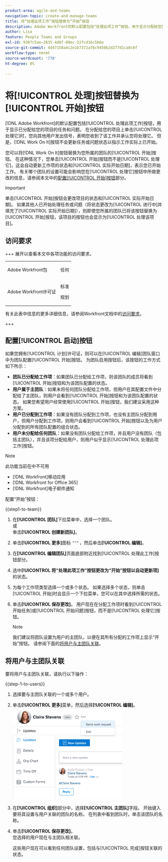 ```yaml
---
product-area: agile-and-teams
navigation-topic: create-and-manage-teams
title: 将“处理此项工作”按钮替换为“开始”按钮
description: Adobe Workfront的默认配置包括“处理此项工作”按钮，用于显示分配给您的项目的任务和问题。
author: Lisa
feature: People Teams and Groups
exl-id: 9387c5ae-2835-4d8f-80ec-22fcd16c5b6e
source-git-commit: dd47158a4c2e1b7372af6c9450b2d277d1ca8c6f
workflow-type: tm+mt
source-wordcount: '778'
ht-degree: 0%

---
```


# 将[!UICONTROL 处理]按钮替换为[!UICONTROL 开始]按钮

[!DNL Adobe Workfront]的默认配置包括[!UICONTROL 处理此项工作]按钮，用于显示已分配给您的项目的任务和问题。 在分配给您的项目上单击[!UICONTROL 处理它]时，您向其他用户发出信号，表明您收到了该工作并承认您将处理它。 但是，[!DNL Work On It]按钮不会更新任务或问题状态以指示工作实际上已开始。

您可以将[!DNL Work On It]按钮替换为您所属的团队的[!UICONTROL 开始]按钮。 在这种情况下，您单击[!UICONTROL 开始]按钮而不是[!UICONTROL 处理它]，这会自动更新工作项的状态和[!UICONTROL 实际开始日期]，表示您已开始工作。 有关哪个团队的设置可能会影响您在[!UICONTROL 处理它]按钮中所做更改的信息，请参阅本文中的[配置[!UICONTROL 开始]按钮](#configure-the-uicontrol-start-button)部分。

>[!IMPORTANT]
>
>单击[!UICONTROL 开始]按钮会更改项目的状态和[!UICONTROL 实际开始日期]。 如果其他人已开始处理任务或问题（将状态更改为[!UICONTROL 进行中]并填充了[!UICONTROL 实际开始日期]），则即使您所属的团队已将该按钮替换为[!UICONTROL 开始]按钮，该项目的按钮也会显示为[!UICONTROL 处理该项目]。

## 访问要求

+++ 展开以查看本文中各项功能的访问要求。

<table style="table-layout:auto"> 
 <col> 
 <col> 
 <tbody> 
  <tr data-mc-conditions=""> 
   <td role="rowheader"> <p>Adobe Workfront包</p> </td> 
   <td>任何</td> 
  </tr> 
  <tr> 
   <td role="rowheader">Adobe Workfront许可证</td> 
   <td>
   <p>标准</p>
   <p>规划</p></td>
  </tr> 
 </tbody> 
</table>

有关此表中信息的更多详细信息，请参阅Workfront文档中的[访问要求](/help/quicksilver/administration-and-setup/add-users/access-levels-and-object-permissions/access-level-requirements-in-documentation.md)。

+++

## 配置[!UICONTROL 启动]按钮

如果您拥有[!UICONTROL 计划]许可证，则可以在[!UICONTROL 编辑]团队窗口中为团队配置[!UICONTROL 开始]按钮。 为团队启用按钮后，该按钮的工作方式如下所示：

* **团队已分配给工作项**：如果团队已分配给工作项，则该团队的成员将看到[!UICONTROL 开始]按钮和为该团队配置的状态。
* **用户属于主团队**：如果未将任何团队分配给工作项，但用户在其配置文件中分配给了主团队，则用户会看到[!UICONTROL 开始]按钮和为该团队配置的状态。 如果您希望用户经常使用[!UICONTROL 开始]按钮，我们建议采用这种方案。
* **用户已分配到工作项**：如果没有团队分配到工作项，也没有主团队分配到用户，但用户分配到工作项，则用户会看到[!UICONTROL 开始]按钮以及为用户分配到的所有团队配置的组合状态。
* **用户未分配给任何团队：**&#x200B;如果没有团队分配给工作项，并且用户没有团队（包括主团队），并且该项分配给用户，则用户似乎显示[!UICONTROL 处理此项工作]按钮。

>[!NOTE]
>
>此功能当前在中不可用
>
>* [!DNL Workfront]移动应用
>* [!DNL Workfront for Office 365]
>* [!DNL Workfront]电子邮件通知
>

配置“开始”按钮：

{{step1-to-team}}

1. 在&#x200B;**[!UICONTROL 团队]**&#x200B;下拉菜单中，选择一个团队。\
   或\
   单击&#x200B;**[!UICONTROL 创建新团队]**。

1. 单击&#x200B;**[!UICONTROL 更多]**&#x200B;图标![](assets/more-icon.png)，然后单击&#x200B;**[!UICONTROL 编辑]**。

1. 在&#x200B;**[!UICONTROL 编辑团队]**&#x200B;页面底部附近找到[!UICONTROL 处理此工作]按钮部分。
1. 选中&#x200B;**[!UICONTROL 将“处理此项工作”按钮更改为“开始”按钮以自动更新项]**&#x200B;的状态。
1. 为每个工作项类型选择一个或多个状态。 如果选择多个状态，则单击[!UICONTROL 开始]时会显示一个下拉菜单，您可以在其中选择所需的状态。
1. 单击&#x200B;**[!UICONTROL 保存更改]**。 用户现在在分配工作项时看到[!UICONTROL 开始任务]或[!UICONTROL 开始问题]按钮，而不是[!UICONTROL 处理它]按钮。

   >[!NOTE]
   >
   >我们建议将团队设置为用户的主团队，以便在其所有分配的工作项上显示“开始”按钮。 请参阅下面的[将用户与主团队关联](#associate-users-with-a-home-team)。

## 将用户与主团队关联

要将用户与主团队关联，请执行以下操作：

{{step-1-to-users}}

1. 选择要与主团队关联的一个或多个用户。
1. 单击&#x200B;**[!UICONTROL 更多]**&#x200B;菜单，然后选择&#x200B;**[!UICONTROL 编辑]**。\
   ![](assets/user-settings-nwe-350x291.png)

1. 在&#x200B;**[!UICONTROL 组织]**&#x200B;部分中，选择&#x200B;**[!UICONTROL 主团队]**&#x200B;字段。 开始键入要将其设置与用户关联的团队的名称。 在列表中看到团队时，单击该团队的名称。

1. 单击&#x200B;**[!UICONTROL 保存更改]**。\
   您选择的用户现在与主团队相关联。

   这些用户现在可以看到任何团队设置，包括与[!UICONTROL 完成]按钮关联的状态。

